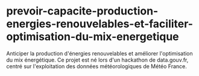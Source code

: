 # prevoir-capacite-production-energies-renouvelables-et-faciliter-optimisation-du-mix-energetique
Anticiper la production d'énergies renouvelables et améliorer l'optimisation du mix énergétique. Ce projet est né lors d'un hackathon de data.gouv.fr, centré sur l'exploitation des données météorologiques de Météo France.
